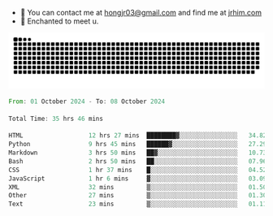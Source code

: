 - 📧 You can contact me at hongjr03@gmail.com and find me at [jrhim.com](https://jrhim.com/)
- 💜 Enchanted to meet u.

![snake_animation](https://raw.githubusercontent.com/hongjr03/hongjr03/output/github-contribution-grid-snake.svg)

<!--START_SECTION:waka-->

```rust
From: 01 October 2024 - To: 08 October 2024

Total Time: 35 hrs 46 mins

HTML                  12 hrs 27 mins  ████████▓░░░░░░░░░░░░░░░░   34.82 %
Python                9 hrs 45 mins   ██████▓░░░░░░░░░░░░░░░░░░   27.29 %
Markdown              3 hrs 50 mins   ██▓░░░░░░░░░░░░░░░░░░░░░░   10.73 %
Bash                  2 hrs 50 mins   ██░░░░░░░░░░░░░░░░░░░░░░░   07.96 %
CSS                   1 hr 37 mins    █░░░░░░░░░░░░░░░░░░░░░░░░   04.52 %
JavaScript            1 hr 6 mins     ▓░░░░░░░░░░░░░░░░░░░░░░░░   03.09 %
XML                   32 mins         ▒░░░░░░░░░░░░░░░░░░░░░░░░   01.50 %
Other                 27 mins         ▒░░░░░░░░░░░░░░░░░░░░░░░░   01.30 %
Text                  23 mins         ▒░░░░░░░░░░░░░░░░░░░░░░░░   01.11 %
```

<!--END_SECTION:waka-->
